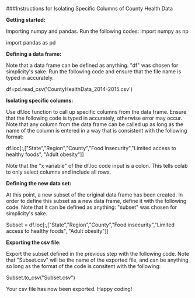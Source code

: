###Instructions for Isolating Specific Columns of County Health Data

**Getting started:**

Importing numpy and pandas. Run the following codes:
import numpy as np

import pandas as pd

**Defining a data frame:**

 Note that a data frame can be defined as anything. "df" was chosen for simplicity's sake. Run the following code and ensure that the file name is typed in accurately.
 
 df=pd.read_csv('CountyHealthData_2014-2015.csv') 

 **Isolating specific columns:**

Use df.loc function to call up specific columns from the data frame. Ensure that the following code is typed in accurately, otherwise error may occur. Note that any column from the data frame can be called up as long as the name of the column is entered in a way that is consistent with the following format:

df.loc[:,["State","Region","County","Food insecurity","Limited access to healthy foods", "Adult obesity"]]

Note that the "x variable" of the df.loc code input is a colon. This tells colab to only select columns and include all rows.

**Defining the new data set:**

At this point, a new subset of the original data frame has been created. In order to define this subset as a new data frame, define it with the following code. Note that it can be defined as anything: "subset" was chosen for simplicity's sake.

Subset = df.loc[:,["State","Region","County","Food insecurity","Limited access to healthy foods", "Adult obesity"]]

**Exporting the csv file:**

Export the subset defined in the previous step with the following code. Note that "Subset.csv" will be the name of the exported file, and can be anything so long as the format of the code is consitent with the following:

Subset.to_csv("Subset.csv")

Your csv file has now been exported. Happy coding! 





